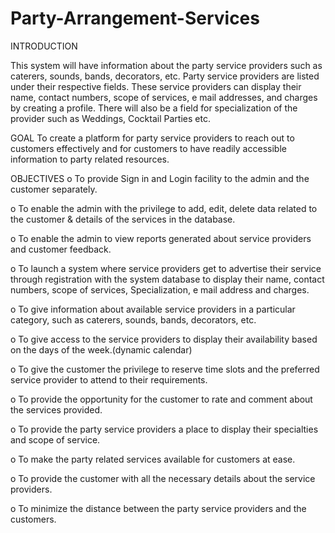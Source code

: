 # Party-Arrangement-Services
INTRODUCTION

This system will have information about the party service providers such as caterers, sounds, bands, decorators, etc. Party service providers are listed under their respective fields. These service providers can display their name, contact numbers, scope of services, e mail addresses, and charges by creating a profile. There will also be a field for specialization of the provider such as Weddings, Cocktail Parties etc.

GOAL
To create a platform for party service providers to reach out to customers effectively and for customers to have readily accessible information to party related resources. 

OBJECTIVES
o	To provide Sign in and Login facility to the admin and the customer separately.

o	To enable the admin with the privilege to add, edit, delete data related to the customer & details of the services in the database.

o	To enable the admin to view reports generated about service providers and customer feedback.

o	To launch a system where service providers get to advertise their service through registration with the system database to display their name, contact numbers, scope of services, Specialization, e mail address and charges.

o	To give information about available service providers in a particular category, such as caterers, sounds, bands, decorators, etc. 

o	To give access to the service providers to display their availability based on the days of the week.(dynamic calendar)

o	To give the customer the privilege to reserve time slots and the preferred service provider to attend to their requirements.

o	To provide the opportunity for the customer to rate and comment about the services provided.

o	To provide the party service providers a place to display their specialties and scope of service. 

o	To make the party related services available for customers at ease.

o	To provide the customer with all the necessary details about the service providers.

o	To minimize the distance between the party service providers and the customers.
